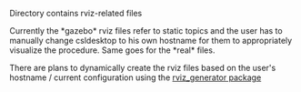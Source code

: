 Directory contains rviz-related files

Currently the \*gazebo\* rviz files refer to static topics and the user has to
manually change csldesktop to his own hostname for them to appropriately
visualize the procedure. Same goes for the \*real\* files.

There are plans to dynamically create the rviz files based on the user's hostname / current configuration using the [rviz_generator package](https://github.com/bergercookie/rviz_generator)


